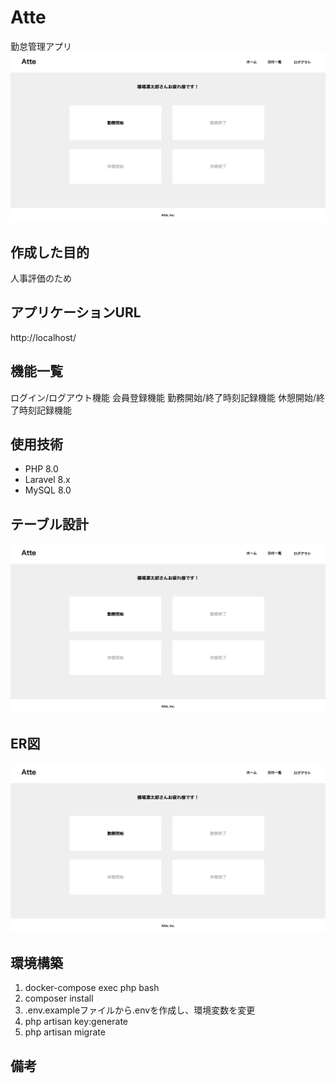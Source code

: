 # Atte
勤怠管理アプリ
![Atte.Sample](Atte.Sample.png)

## 作成した目的
人事評価のため

## アプリケーションURL
http://localhost/

## 機能一覧
ログイン/ログアウト機能
会員登録機能
勤務開始/終了時刻記録機能
休憩開始/終了時刻記録機能

## 使用技術
- PHP 8.0
- Laravel 8.x
- MySQL 8.0

## テーブル設計
![Atte.Sample](Atte.Sample.png)

## ER図
![Atte.Sample](Atte.Sample.png)

## 環境構築
1. docker-compose exec php bash
2. composer install
3. .env.exampleファイルから.envを作成し、環境変数を変更
4. php artisan key:generate
5. php artisan migrate

## 備考
